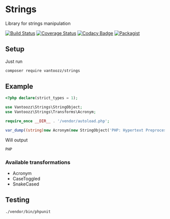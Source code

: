 # Strings
Library for strings manipulation

[![Build Status](https://travis-ci.org/vantoozz/strings.svg?branch=master)](https://travis-ci.org/vantoozz/strings)
[![Coverage Status](https://coveralls.io/repos/github/vantoozz/strings/badge.svg?branch=master)](https://coveralls.io/github/vantoozz/strings?branch=master)
[![Codacy Badge](https://api.codacy.com/project/badge/Grade/724532697bb642b293e4f8a3b462a8ee)](https://app.codacy.com/manual/vantoozz/strings?utm_source=github.com&utm_medium=referral&utm_content=vantoozz/strings&utm_campaign=Badge_Grade_Settings)
[![Packagist](https://img.shields.io/packagist/v/vantoozz/strings.svg)](https://packagist.org/packages/vantoozz/strings)



## Setup
Just run
```bash
composer require vantoozz/strings
```

## Example
```php
<?php declare(strict_types = 1);

use Vantoozz\Strings\StringObject;
use Vantoozz\Strings\Transforms\Acronym;

require_once __DIR__ . '/vendor/autoload.php';

var_dump((string)new Acronym(new StringObject('PHP: Hypertext Preprocessor')));
```
Will output
```bash
PHP
```

### Available transformations
* Acronym
* CaseToggled
* SnakeCased

## Testing
```bash
./vendor/bin/phpunit
```
